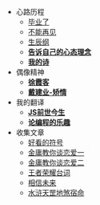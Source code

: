 <!--
 * @Descripttion: 
 * @version: 
 * @Author: suckson
 * @Date: 2019-04-02 12:06:29
 * @LastEditors: suckson
 * @LastEditTime: 2019-11-15 13:00:05
 -->
- 心路历程
    - [毕业了](/arctile/biyele/biyele.md)
    - [不能再见](/arctile/biyele/seeyou.md)
    - [生辰纲](/arctile/biyele/myfriend.md)
    - [**告诉自己的心态理念**](/arctile/biyele/xintai.md)
    - [**我的诗**](/arctile/biyele/collectionPoems.md)
- 偶像精神
    - [**徐霞客**](/arctile/mystart/xuxiake.md)
    - [**戴建业-矫情**](/arctile/mystart/jiaoqing.md)
- 我的翻译
    - [**JS前世今生**](/arctile/englishword/js_history.md)
    - [**论编程的乐趣**](/arctile/englishword/progamming_joy.md)
- 收集文章
    - [好看的符号](/arctile/mystart/fihao.md)
    - [金庸教你谈恋爱一](/arctile/jinyong/jinyong1.md)
    - [金庸教你谈恋爱二](/arctile/jinyong/jinyong2.md)
    - [王者荣耀台词](/arctile/jinyong/wangzhe.md)
    - [相信未来](/arctile/randomthoughts/future.md)
    - [水浒天罡地煞宿命](/arctile/shuihu/shuihu.md)